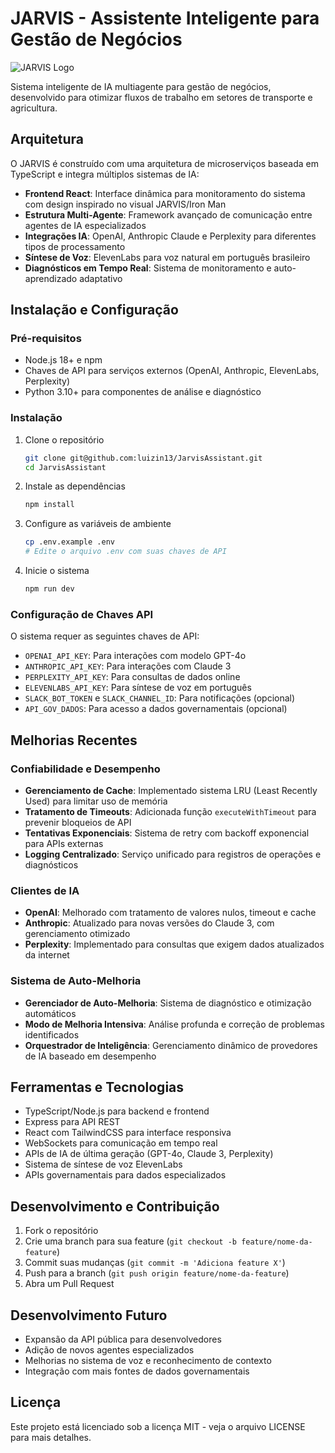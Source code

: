 # JARVIS - Assistente Inteligente para Gestão de Negócios

![JARVIS Logo](public/logo-jarvis.png)

Sistema inteligente de IA multiagente para gestão de negócios, desenvolvido para otimizar fluxos de trabalho em setores de transporte e agricultura.

## Arquitetura

O JARVIS é construído com uma arquitetura de microserviços baseada em TypeScript e integra múltiplos sistemas de IA:

- **Frontend React**: Interface dinâmica para monitoramento do sistema com design inspirado no visual JARVIS/Iron Man
- **Estrutura Multi-Agente**: Framework avançado de comunicação entre agentes de IA especializados
- **Integrações IA**: OpenAI, Anthropic Claude e Perplexity para diferentes tipos de processamento
- **Síntese de Voz**: ElevenLabs para voz natural em português brasileiro
- **Diagnósticos em Tempo Real**: Sistema de monitoramento e auto-aprendizado adaptativo

## Instalação e Configuração

### Pré-requisitos
- Node.js 18+ e npm
- Chaves de API para serviços externos (OpenAI, Anthropic, ElevenLabs, Perplexity)
- Python 3.10+ para componentes de análise e diagnóstico

### Instalação

1. Clone o repositório
   ```bash
   git clone git@github.com:luizin13/JarvisAssistant.git
   cd JarvisAssistant
   ```

2. Instale as dependências
   ```bash
   npm install
   ```

3. Configure as variáveis de ambiente
   ```bash
   cp .env.example .env
   # Edite o arquivo .env com suas chaves de API
   ```

4. Inicie o sistema
   ```bash
   npm run dev
   ```

### Configuração de Chaves API

O sistema requer as seguintes chaves de API:

- `OPENAI_API_KEY`: Para interações com modelo GPT-4o
- `ANTHROPIC_API_KEY`: Para interações com Claude 3
- `PERPLEXITY_API_KEY`: Para consultas de dados online
- `ELEVENLABS_API_KEY`: Para síntese de voz em português
- `SLACK_BOT_TOKEN` e `SLACK_CHANNEL_ID`: Para notificações (opcional)
- `API_GOV_DADOS`: Para acesso a dados governamentais (opcional)

## Melhorias Recentes

### Confiabilidade e Desempenho

- **Gerenciamento de Cache**: Implementado sistema LRU (Least Recently Used) para limitar uso de memória
- **Tratamento de Timeouts**: Adicionada função `executeWithTimeout` para prevenir bloqueios de API
- **Tentativas Exponenciais**: Sistema de retry com backoff exponencial para APIs externas
- **Logging Centralizado**: Serviço unificado para registros de operações e diagnósticos

### Clientes de IA

- **OpenAI**: Melhorado com tratamento de valores nulos, timeout e cache
- **Anthropic**: Atualizado para novas versões do Claude 3, com gerenciamento otimizado
- **Perplexity**: Implementado para consultas que exigem dados atualizados da internet

### Sistema de Auto-Melhoria

- **Gerenciador de Auto-Melhoria**: Sistema de diagnóstico e otimização automáticos
- **Modo de Melhoria Intensiva**: Análise profunda e correção de problemas identificados
- **Orquestrador de Inteligência**: Gerenciamento dinâmico de provedores de IA baseado em desempenho

## Ferramentas e Tecnologias

- TypeScript/Node.js para backend e frontend
- Express para API REST
- React com TailwindCSS para interface responsiva
- WebSockets para comunicação em tempo real
- APIs de IA de última geração (GPT-4o, Claude 3, Perplexity)
- Sistema de síntese de voz ElevenLabs
- APIs governamentais para dados especializados

## Desenvolvimento e Contribuição

1. Fork o repositório
2. Crie uma branch para sua feature (`git checkout -b feature/nome-da-feature`)
3. Commit suas mudanças (`git commit -m 'Adiciona feature X'`)
4. Push para a branch (`git push origin feature/nome-da-feature`)
5. Abra um Pull Request

## Desenvolvimento Futuro

- Expansão da API pública para desenvolvedores
- Adição de novos agentes especializados
- Melhorias no sistema de voz e reconhecimento de contexto
- Integração com mais fontes de dados governamentais

## Licença

Este projeto está licenciado sob a licença MIT - veja o arquivo LICENSE para mais detalhes.